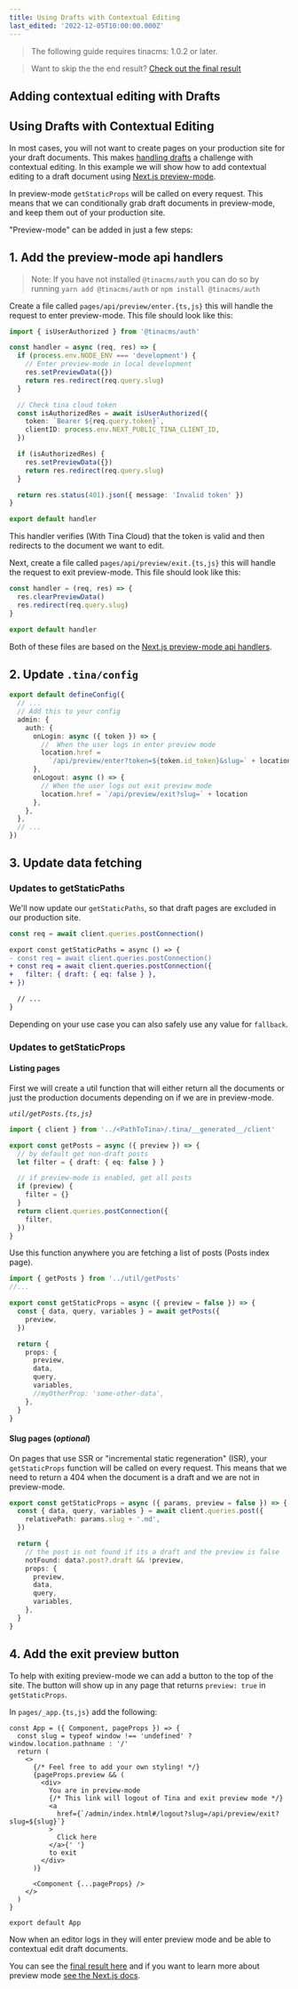 ```yaml
---
title: Using Drafts with Contextual Editing
last_edited: '2022-12-05T10:00:00.000Z'
---
```


> The following guide requires tinacms: 1.0.2 or later.

> Want to skip the the end result? [Check out the final result](https://github.com/tinacms/tina-barebones-starter-preview-mode)

## Adding contextual editing with Drafts

## Using Drafts with Contextual Editing

In most cases, you will not want to create pages on your production site for your draft documents. This makes [handling drafts](/docs/drafts/overview/) a challenge with contextual editing. In this example we will show how to add contextual editing to a draft document using [Next.js preview-mode](https://nextjs.org/docs/advanced-features/preview-mode).

In preview-mode `getStaticProps` will be called on every request. This means that we can conditionally grab draft documents in preview-mode, and keep them out of your production site.

"Preview-mode" can be added in just a few steps:

## 1. Add the preview-mode api handlers

> Note: If you have not installed `@tinacms/auth` you can do so by running `yarn add @tinacms/auth` or `npm install @tinacms/auth`

Create a file called `pages/api/preview/enter.{ts,js}` this will handle the request to enter preview-mode. This file should look like this:

```ts
import { isUserAuthorized } from '@tinacms/auth'

const handler = async (req, res) => {
  if (process.env.NODE_ENV === 'development') {
    // Enter preview-mode in local development
    res.setPreviewData({})
    return res.redirect(req.query.slug)
  }

  // Check tina cloud token
  const isAuthorizedRes = await isUserAuthorized({
    token: `Bearer ${req.query.token}`,
    clientID: process.env.NEXT_PUBLIC_TINA_CLIENT_ID,
  })

  if (isAuthorizedRes) {
    res.setPreviewData({})
    return res.redirect(req.query.slug)
  }

  return res.status(401).json({ message: 'Invalid token' })
}

export default handler
```

This handler verifies (With Tina Cloud) that the token is valid and then redirects to the document we want to edit.

Next, create a file called `pages/api/preview/exit.{ts,js}` this will handle the request to exit preview-mode. This file should look like this:

```ts
const handler = (req, res) => {
  res.clearPreviewData()
  res.redirect(req.query.slug)
}

export default handler
```

Both of these files are based on the [Next.js preview-mode api handlers](https://nextjs.org/docs/advanced-features/preview-mode#step-1-create-and-access-a-preview-api-route).

## 2. Update `.tina/config`

```ts
export default defineConfig({
  // ...
  // Add this to your config
  admin: {
    auth: {
      onLogin: async ({ token }) => {
        //  When the user logs in enter preview mode
        location.href =
          `/api/preview/enter?token=${token.id_token}&slug=` + location
      },
      onLogout: async () => {
        // When the user logs out exit preview mode
        location.href = `/api/preview/exit?slug=` + location
      },
    },
  },
  // ...
})
```

## 3. Update data fetching

### Updates to getStaticPaths

We'll now update our `getStaticPaths`, so that draft pages are excluded in our production site.

```ts
const req = await client.queries.postConnection()
```

```diff
export const getStaticPaths = async () => {
- const req = await client.queries.postConnection()
+ const req = await client.queries.postConnection({
+   filter: { draft: { eq: false } },
+ })

  // ...
}
```

Depending on your use case you can also safely use any value for `fallback`.

### Updates to getStaticProps

#### Listing pages

First we will create a util function that will either return all the documents or just the production documents depending on if we are in preview-mode.

_`util/getPosts.{ts,js}`_

```ts
import { client } from '../<PathToTina>/.tina/__generated__/client'

export const getPosts = async ({ preview }) => {
  // by default get non-draft posts
  let filter = { draft: { eq: false } }

  // if preview-mode is enabled, get all posts
  if (preview) {
    filter = {}
  }
  return client.queries.postConnection({
    filter,
  })
}
```

Use this function anywhere you are fetching a list of posts (Posts index page).

```ts
import { getPosts } from '../util/getPosts'
//...

export const getStaticProps = async ({ preview = false }) => {
  const { data, query, variables } = await getPosts({
    preview,
  })

  return {
    props: {
      preview,
      data,
      query,
      variables,
      //myOtherProp: 'some-other-data',
    },
  }
}
```

#### Slug pages (_optional_)

On pages that use SSR or "incremental static regeneration" (ISR), your `getStaticProps` function will be called on every request. This means that we need to return a 404 when the document is a draft and we are not in preview-mode.

```ts
export const getStaticProps = async ({ params, preview = false }) => {
  const { data, query, variables } = await client.queries.post({
    relativePath: params.slug + '.md',
  })

  return {
    // the post is not found if its a draft and the preview is false
    notFound: data?.post?.draft && !preview,
    props: {
      preview,
      data,
      query,
      variables,
    },
  }
}
```

## 4. Add the exit preview button

To help with exiting preview-mode we can add a button to the top of the site. The button will show up in any page that returns `preview: true` in `getStaticProps`.

In `pages/_app.{ts,js}` add the following:

```tsx
const App = ({ Component, pageProps }) => {
  const slug = typeof window !== 'undefined' ? window.location.pathname : '/'
  return (
    <>
      {/* Feel free to add your own styling! */}
      {pageProps.preview && (
        <div>
          You are in preview-mode
          {/* This link will logout of Tina and exit preview mode */}
          <a
            href={`/admin/index.html#/logout?slug=/api/preview/exit?slug=${slug}`}
          >
            Click here
          </a>{' '}
          to exit
        </div>
      )}

      <Component {...pageProps} />
    </>
  )
}

export default App
```

Now when an editor logs in they will enter preview mode and be able to contextual edit draft documents.

You can see the [final result here](https://github.com/tinacms/tina-barebones-starter-preview-mode) and if you want to learn more about preview mode [see the Next.js docs](https://nextjs.org/docs/advanced-features/preview-mode).
